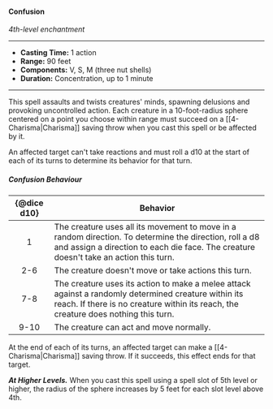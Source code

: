 #### Confusion
*4th-level enchantment*
___
- **Casting Time:** 1 action
- **Range:** 90 feet
- **Components:** V, S, M (three nut shells)
- **Duration:** Concentration, up to 1 minute
---
This spell assaults and twists creatures' minds, spawning delusions and provoking uncontrolled action. Each creature in a 10-foot-radius sphere centered on a point you choose within range must succeed on a [[4-Charisma|Charisma]] saving throw when you cast this spell or be affected by it.

An affected target can't take reactions and must roll a d10 at the start of each of its turns to determine its behavior for that turn.

##### Confusion Behaviour
| {@dice d10} | Behavior |
|:---:|---|
| 1 | The creature uses all its movement to move in a random direction. To determine the direction, roll a d8 and assign a direction to each die face. The creature doesn't take an action this turn. |
| 2-6 | The creature doesn't move or take actions this turn. |
| 7-8 | The creature uses its action to make a melee attack against a randomly determined creature within its reach. If there is no creature within its reach, the creature does nothing this turn. |
| 9-10 | The creature can act and move normally. |

At the end of each of its turns, an affected target can make a [[4-Charisma|Charisma]] saving throw. If it succeeds, this effect ends for that target.

***At Higher Levels.*** When you cast this spell using a spell slot of 5th level or higher, the radius of the sphere increases by 5 feet for each slot level above 4th.
